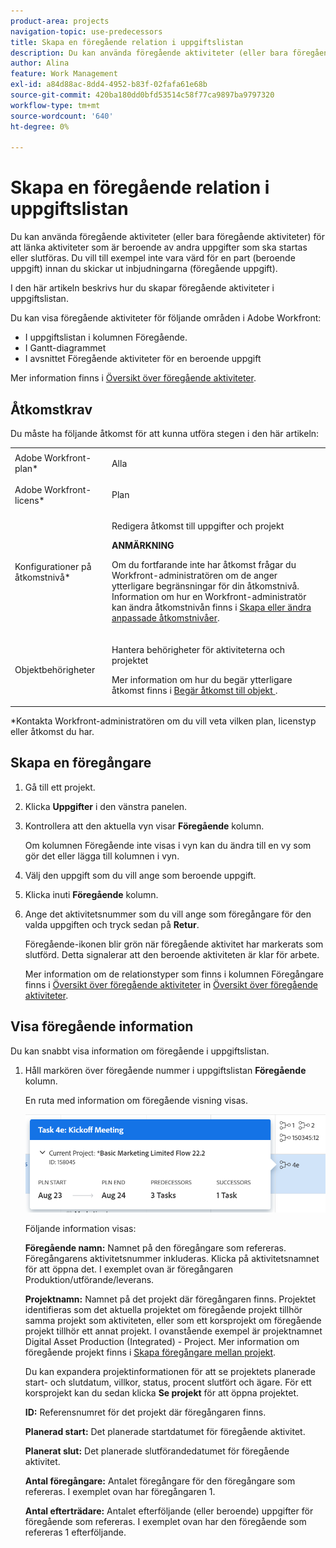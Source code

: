 ```yaml
---
product-area: projects
navigation-topic: use-predecessors
title: Skapa en föregående relation i uppgiftslistan
description: Du kan använda föregående aktiviteter (eller bara föregående aktiviteter) för att länka aktiviteter som är beroende av andra uppgifter som ska startas eller slutföras. Du vill till exempel inte vara värd för en part (beroende uppgift) innan du skickar ut inbjudningarna (föregående uppgift).
author: Alina
feature: Work Management
exl-id: a84d88ac-8dd4-4952-b83f-02fafa61e68b
source-git-commit: 420ba180dd0bfd53514c58f77ca9897ba9797320
workflow-type: tm+mt
source-wordcount: '640'
ht-degree: 0%

---
```


# Skapa en föregående relation i uppgiftslistan

Du kan använda föregående aktiviteter (eller bara föregående aktiviteter) för att länka aktiviteter som är beroende av andra uppgifter som ska startas eller slutföras. Du vill till exempel inte vara värd för en part (beroende uppgift) innan du skickar ut inbjudningarna (föregående uppgift).

I den här artikeln beskrivs hur du skapar föregående aktiviteter i uppgiftslistan.

Du kan visa föregående aktiviteter för följande områden i Adobe Workfront:

* I uppgiftslistan i kolumnen Föregående.
* I Gantt-diagrammet
* I avsnittet Föregående aktiviteter för en beroende uppgift

Mer information finns i [Översikt över föregående aktiviteter](../../../manage-work/tasks/use-prdcssrs/predecessors-overview.md).

## Åtkomstkrav

Du måste ha följande åtkomst för att kunna utföra stegen i den här artikeln:

<table style="table-layout:auto"> 
 <col> 
 <col> 
 <tbody> 
  <tr> 
   <td role="rowheader">Adobe Workfront-plan*</td> 
   <td> <p>Alla</p> </td> 
  </tr> 
  <tr> 
   <td role="rowheader">Adobe Workfront-licens*</td> 
   <td> <p>Plan </p> </td> 
  </tr> 
  <tr> 
   <td role="rowheader">Konfigurationer på åtkomstnivå*</td> 
   <td> <p>Redigera åtkomst till uppgifter och projekt</p> <p><b>ANMÄRKNING</b>

Om du fortfarande inte har åtkomst frågar du Workfront-administratören om de anger ytterligare begränsningar för din åtkomstnivå. Information om hur en Workfront-administratör kan ändra åtkomstnivån finns i <a href="../../../administration-and-setup/add-users/configure-and-grant-access/create-modify-access-levels.md" class="MCXref xref">Skapa eller ändra anpassade åtkomstnivåer</a>.</p> </td>
</tr> 
  <tr> 
   <td role="rowheader">Objektbehörigheter</td> 
   <td> <p>Hantera behörigheter för aktiviteterna och projektet</p> <p>Mer information om hur du begär ytterligare åtkomst finns i <a href="../../../workfront-basics/grant-and-request-access-to-objects/request-access.md" class="MCXref xref">Begär åtkomst till objekt </a>.</p> </td> 
  </tr> 
 </tbody> 
</table>

&#42;Kontakta Workfront-administratören om du vill veta vilken plan, licenstyp eller åtkomst du har.

## Skapa en föregångare

1. Gå till ett projekt.
1. Klicka **Uppgifter** i den vänstra panelen.
1. Kontrollera att den aktuella vyn visar **Föregående** kolumn.

   Om kolumnen Föregående inte visas i vyn kan du ändra till en vy som gör det eller lägga till kolumnen i vyn.

1. Välj den uppgift som du vill ange som beroende uppgift.
1. Klicka inuti **Föregående** kolumn.
1. Ange det aktivitetsnummer som du vill ange som föregångare för den valda uppgiften och tryck sedan på **Retur**.

   Föregående-ikonen blir grön när föregående aktivitet har markerats som slutförd. Detta signalerar att den beroende aktiviteten är klar för arbete.

   Mer information om de relationstyper som finns i kolumnen Föregångare finns i [Översikt över föregående aktiviteter](../../../manage-work/tasks/use-prdcssrs/predecessors-overview.md) in [Översikt över föregående aktiviteter](../../../manage-work/tasks/use-prdcssrs/predecessors-overview.md).

## Visa föregående information

Du kan snabbt visa information om föregående i uppgiftslistan.

1. Håll markören över föregående nummer i uppgiftslistan **Föregående** kolumn.

   En ruta med information om föregående visning visas.

   ![Föregående information](assets/predecessor-details-in-task-list.png)

   Följande information visas:

   **Föregående namn:** Namnet på den föregångare som refereras. Föregångarens aktivitetsnummer inkluderas. Klicka på aktivitetsnamnet för att öppna det. I exemplet ovan är föregångaren Produktion/utförande/leverans.

   **Projektnamn:** Namnet på det projekt där föregångaren finns. Projektet identifieras som det aktuella projektet om föregående projekt tillhör samma projekt som aktiviteten, eller som ett korsprojekt om föregående projekt tillhör ett annat projekt. I ovanstående exempel är projektnamnet Digital Asset Production (Integrated) - Project. Mer information om föregående projekt finns i [Skapa föregångare mellan projekt](../../tasks/use-prdcssrs/cross-project-predecessors.md).

   Du kan expandera projektinformationen för att se projektets planerade start- och slutdatum, villkor, status, procent slutfört och ägare. För ett korsprojekt kan du sedan klicka **Se projekt** för att öppna projektet.

   **ID:** Referensnumret för det projekt där föregångaren finns.

   **Planerad start:** Det planerade startdatumet för föregående aktivitet.

   **Planerat slut:** Det planerade slutförandedatumet för föregående aktivitet.

   **Antal föregångare:** Antalet föregångare för den föregångare som refereras. I exemplet ovan har föregångaren 1.

   **Antal efterträdare:** Antalet efterföljande (eller beroende) uppgifter för föregående som refereras. I exemplet ovan har den föregående som refereras 1 efterföljande.
